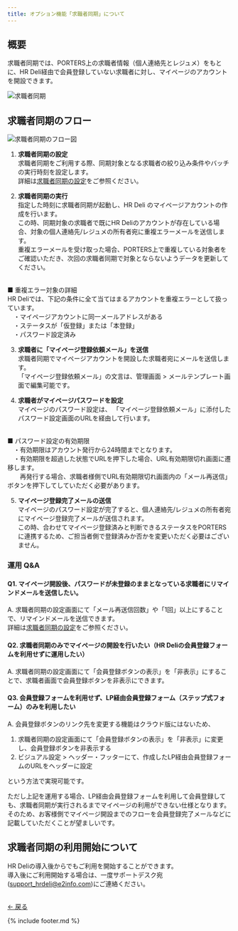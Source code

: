 ```yaml
---
title: オプション機能「求職者同期」について
---
```

## 概要
求職者同期では、PORTERS上の求職者情報（個人連絡先とレジュメ）をもとに、HR Deli経由で会員登録していない求職者に対し、マイページのアカウントを開設できます。

![求職者同期](https://e2info.github.io/hrdeli-docs/\introduction\images\option_members_sync_00.png)

## 求職者同期のフロー

![求職者同期のフロー図](https://e2info.github.io/hrdeli-docs/\introduction\images\option_members_sync_01.png)

1. <b>求職者同期の設定</b><br>
求職者同期をご利用する際、同期対象となる求職者の絞り込み条件やバッチの実行時刻を設定します。<br>
詳細は[求職者同期の設定]()をご参照ください。

2. <b>求職者同期の実行</b><br>
指定した時刻に求職者同期が起動し、HR Deli のマイページアカウントの作成を行います。<br>
この時、同期対象の求職者で既にHR Deliのアカウントが存在している場合、対象の個人連絡先/レジュメの所有者宛に重複エラーメールを送信します。<br>
重複エラーメールを受け取った場合、PORTERS上で重複している対象者をご確認いただき、次回の求職者同期で対象とならないようデータを更新してください。<br>
<br>
■ 重複エラー対象の詳細<br>
HR Deliでは、下記の条件に全て当てはまるアカウントを重複エラーとして扱っています。<br>
　・マイページアカウントに同一メールアドレスがある<br>
　・ステータスが「仮登録」または「本登録」<br>
　・パスワード設定済み<br>

3. <b>求職者に「マイページ登録依頼メール」を送信</b><br>
求職者同期でマイページアカウントを開設した求職者宛にメールを送信します。<br>
「マイページ登録依頼メール」の文言は、管理画面 > メールテンプレート画面で編集可能です。

4. <b>求職者がマイページパスワードを設定</b><br>
マイページのパスワード設定は、 「マイページ登録依頼メール」に添付したパスワード設定画面のURLを経由して行います。<br>
<br>
■ パスワード設定の有効期限<br>
　・有効期限はアカウント発行から24時間までとなります。<br>
　・有効期限を超過した状態でURLを押下した場合、URL有効期限切れ画面に遷移します。<br>
　　再発行する場合、求職者様側でURL有効期限切れ画面内の「メール再送信」ボタンを押下してしていただく必要があります。

5. <b>マイページ登録完了メールの送信</b><br>
マイページのパスワード設定が完了すると、個人連絡先/レジュメの所有者宛にマイページ登録完了メールが送信されます。<br>
この時、合わせてマイページ登録済みと判断できるステータスをPORTERSに連携するため、ご担当者側で登録済みか否かを変更いただく必要はございません。

### 運用 Q&A
#### Q1. マイページ開設後、パスワードが未登録のままとなっている求職者にリマインドメールを送信したい。 

A. 求職者同期の設定画面にて「メール再送信回数」や「1回」以上にすることで、リマインドメールを送信できます。<br>
詳細は[求職者同期の設定]()をご参照ください。<br>

#### Q2. 求職者同期のみでマイページの開設を行いたい（HR Deliの会員登録フォームを利用せずに運用したい）

A. 求職者同期の設定画面にて「会員登録ボタンの表示」を「非表示」にすることで、求職者画面で会員登録ボタンを非表示にできます。<br>

#### Q3. 会員登録フォームを利用せず、LP経由会員登録フォーム（ステップ式フォーム）のみを利用したい

A. 会員登録ボタンのリンク先を変更する機能はクラウド版にはないため、

1. 求職者同期の設定画面にて「会員登録ボタンの表示」を「非表示」に変更し、会員登録ボタンを非表示する
2. ビジュアル設定 > ヘッダー・フッターにて、作成したLP経由会員登録フォームのURLをヘッダーに設定

という方法で実現可能です。

ただし上記を運用する場合、LP経由会員登録フォームを利用して会員登録しても、求職者同期が実行されるまでマイページの利用ができない仕様となります。<br>
そのため、お客様側でマイページ開設までのフローを会員登録完了メールなどに記載していただくことが望ましいです。<br>


## 求職者同期の利用開始について
HR Deliの導入後からでもご利用を開始することができます。<br>
導入後にご利用開始する場合は、一度サポートデスク宛(<a href="mailto:support_hrdeli@e2info.com">support_hrdeli@e2info.com</a>)にご連絡ください。<br>
<br>

[← 戻る](https://e2info.github.io/hrdeli-docs/)

{% include footer.md %}
